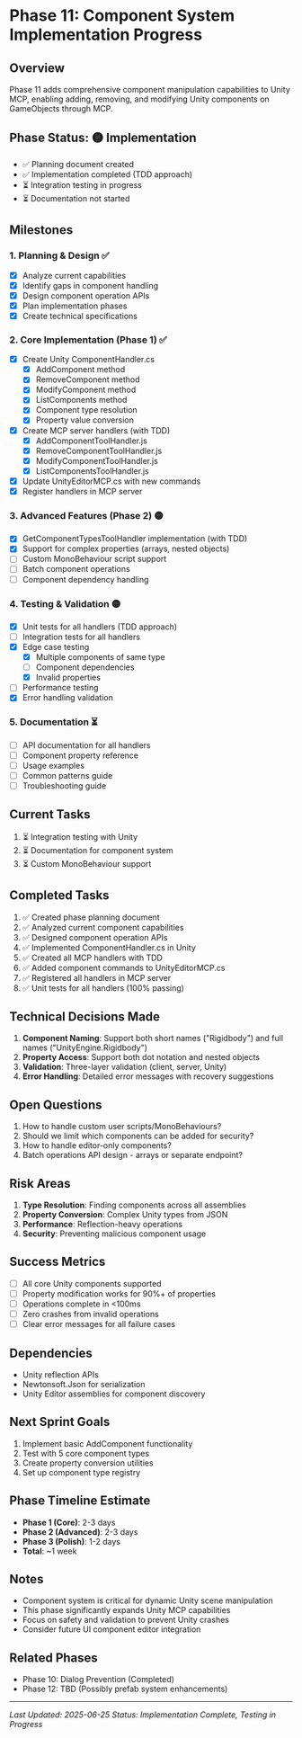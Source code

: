 # Phase 11: Component System Implementation Progress

## Overview
Phase 11 adds comprehensive component manipulation capabilities to Unity MCP, enabling adding, removing, and modifying Unity components on GameObjects through MCP.

## Phase Status: 🟡 Implementation
- ✅ Planning document created
- ✅ Implementation completed (TDD approach)
- ⏳ Integration testing in progress
- ⏳ Documentation not started

## Milestones

### 1. Planning & Design ✅
- [x] Analyze current capabilities
- [x] Identify gaps in component handling
- [x] Design component operation APIs
- [x] Plan implementation phases
- [x] Create technical specifications

### 2. Core Implementation (Phase 1) ✅
- [x] Create Unity ComponentHandler.cs
  - [x] AddComponent method
  - [x] RemoveComponent method
  - [x] ModifyComponent method
  - [x] ListComponents method
  - [x] Component type resolution
  - [x] Property value conversion
- [x] Create MCP server handlers (with TDD)
  - [x] AddComponentToolHandler.js
  - [x] RemoveComponentToolHandler.js
  - [x] ModifyComponentToolHandler.js
  - [x] ListComponentsToolHandler.js
- [x] Update UnityEditorMCP.cs with new commands
- [x] Register handlers in MCP server

### 3. Advanced Features (Phase 2) 🟡
- [x] GetComponentTypesToolHandler implementation (with TDD)
- [x] Support for complex properties (arrays, nested objects)
- [ ] Custom MonoBehaviour script support
- [ ] Batch component operations
- [ ] Component dependency handling

### 4. Testing & Validation 🟡
- [x] Unit tests for all handlers (TDD approach)
- [ ] Integration tests for all handlers
- [x] Edge case testing
  - [x] Multiple components of same type
  - [ ] Component dependencies
  - [x] Invalid properties
- [ ] Performance testing
- [x] Error handling validation

### 5. Documentation ⏳
- [ ] API documentation for all handlers
- [ ] Component property reference
- [ ] Usage examples
- [ ] Common patterns guide
- [ ] Troubleshooting guide

## Current Tasks
1. ⏳ Integration testing with Unity
2. ⏳ Documentation for component system
3. ⏳ Custom MonoBehaviour support

## Completed Tasks
1. ✅ Created phase planning document
2. ✅ Analyzed current component capabilities
3. ✅ Designed component operation APIs
4. ✅ Implemented ComponentHandler.cs in Unity
5. ✅ Created all MCP handlers with TDD
6. ✅ Added component commands to UnityEditorMCP.cs
7. ✅ Registered all handlers in MCP server
8. ✅ Unit tests for all handlers (100% passing)

## Technical Decisions Made
1. **Component Naming**: Support both short names ("Rigidbody") and full names ("UnityEngine.Rigidbody")
2. **Property Access**: Support both dot notation and nested objects
3. **Validation**: Three-layer validation (client, server, Unity)
4. **Error Handling**: Detailed error messages with recovery suggestions

## Open Questions
1. How to handle custom user scripts/MonoBehaviours?
2. Should we limit which components can be added for security?
3. How to handle editor-only components?
4. Batch operations API design - arrays or separate endpoint?

## Risk Areas
1. **Type Resolution**: Finding components across all assemblies
2. **Property Conversion**: Complex Unity types from JSON
3. **Performance**: Reflection-heavy operations
4. **Security**: Preventing malicious component usage

## Success Metrics
- [ ] All core Unity components supported
- [ ] Property modification works for 90%+ of properties
- [ ] Operations complete in <100ms
- [ ] Zero crashes from invalid operations
- [ ] Clear error messages for all failure cases

## Dependencies
- Unity reflection APIs
- Newtonsoft.Json for serialization
- Unity Editor assemblies for component discovery

## Next Sprint Goals
1. Implement basic AddComponent functionality
2. Test with 5 core component types
3. Create property conversion utilities
4. Set up component type registry

## Phase Timeline Estimate
- **Phase 1 (Core)**: 2-3 days
- **Phase 2 (Advanced)**: 2-3 days  
- **Phase 3 (Polish)**: 1-2 days
- **Total**: ~1 week

## Notes
- Component system is critical for dynamic Unity scene manipulation
- This phase significantly expands Unity MCP capabilities
- Focus on safety and validation to prevent Unity crashes
- Consider future UI component editor integration

## Related Phases
- Phase 10: Dialog Prevention (Completed)
- Phase 12: TBD (Possibly prefab system enhancements)

---
*Last Updated: 2025-06-25*
*Status: Implementation Complete, Testing in Progress*